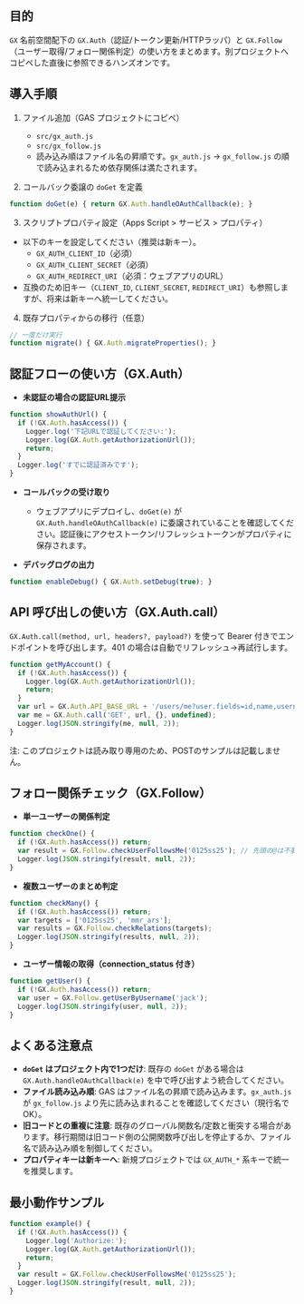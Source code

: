 ## 目的
`GX` 名前空間配下の `GX.Auth`（認証/トークン更新/HTTPラッパ）と `GX.Follow`（ユーザー取得/フォロー関係判定）の使い方をまとめます。別プロジェクトへコピペした直後に参照できるハンズオンです。

## 導入手順
1) ファイル追加（GAS プロジェクトにコピペ）
   - `src/gx_auth.js`
   - `src/gx_follow.js`
   - 読み込み順はファイル名の昇順です。`gx_auth.js` → `gx_follow.js` の順で読み込まれるため依存関係は満たされます。

2) コールバック委譲の `doGet` を定義
```javascript
function doGet(e) { return GX.Auth.handleOAuthCallback(e); }
```

3) スクリプトプロパティ設定（Apps Script > サービス > プロパティ）
- 以下のキーを設定してください（推奨は新キー）。
  - `GX_AUTH_CLIENT_ID`（必須）
  - `GX_AUTH_CLIENT_SECRET`（必須）
  - `GX_AUTH_REDIRECT_URI`（必須：ウェブアプリのURL）
- 互換のため旧キー（`CLIENT_ID`, `CLIENT_SECRET`, `REDIRECT_URI`）も参照しますが、将来は新キーへ統一してください。

4) 既存プロパティからの移行（任意）
```javascript
// 一度だけ実行
function migrate() { GX.Auth.migrateProperties(); }
```

## 認証フローの使い方（GX.Auth）
- **未認証の場合の認証URL提示**
```javascript
function showAuthUrl() {
  if (!GX.Auth.hasAccess()) {
    Logger.log('下記URLで認証してください:');
    Logger.log(GX.Auth.getAuthorizationUrl());
    return;
  }
  Logger.log('すでに認証済みです');
}
```

- **コールバックの受け取り**
  - ウェブアプリにデプロイし、`doGet(e)` が `GX.Auth.handleOAuthCallback(e)` に委譲されていることを確認してください。認証後にアクセストークン/リフレッシュトークンがプロパティに保存されます。

- **デバッグログの出力**
```javascript
function enableDebug() { GX.Auth.setDebug(true); }
```

## API 呼び出しの使い方（GX.Auth.call）
`GX.Auth.call(method, url, headers?, payload?)` を使って Bearer 付きでエンドポイントを呼び出します。401 の場合は自動でリフレッシュ→再試行します。

```javascript
function getMyAccount() {
  if (!GX.Auth.hasAccess()) {
    Logger.log(GX.Auth.getAuthorizationUrl());
    return;
  }
  var url = GX.Auth.API_BASE_URL + '/users/me?user.fields=id,name,username';
  var me = GX.Auth.call('GET', url, {}, undefined);
  Logger.log(JSON.stringify(me, null, 2));
}
```

注: このプロジェクトは読み取り専用のため、POSTのサンプルは記載しません。

## フォロー関係チェック（GX.Follow）
- **単一ユーザーの関係判定**
```javascript
function checkOne() {
  if (!GX.Auth.hasAccess()) return;
  var result = GX.Follow.checkUserFollowsMe('0125ss25'); // 先頭の@は不要
  Logger.log(JSON.stringify(result, null, 2));
}
```

- **複数ユーザーのまとめ判定**
```javascript
function checkMany() {
  if (!GX.Auth.hasAccess()) return;
  var targets = ['0125ss25', 'mmr_ars'];
  var results = GX.Follow.checkRelations(targets);
  Logger.log(JSON.stringify(results, null, 2));
}
```

- **ユーザー情報の取得（connection_status 付き）**
```javascript
function getUser() {
  if (!GX.Auth.hasAccess()) return;
  var user = GX.Follow.getUserByUsername('jack');
  Logger.log(JSON.stringify(user, null, 2));
}
```

## よくある注意点
- **`doGet` はプロジェクト内で1つだけ**: 既存の `doGet` がある場合は `GX.Auth.handleOAuthCallback(e)` を中で呼び出すよう統合してください。
- **ファイル読み込み順**: GAS はファイル名の昇順で読み込みます。`gx_auth.js` が `gx_follow.js` より先に読み込まれることを確認してください（現行名でOK）。
- **旧コードとの重複に注意**: 既存のグローバル関数名/定数と衝突する場合があります。移行期間は旧コード側の公開関数呼び出しを停止するか、ファイル名で読み込み順を制御してください。
- **プロパティキーは新キーへ**: 新規プロジェクトでは `GX_AUTH_*` 系キーで統一を推奨します。

## 最小動作サンプル
```javascript
function example() {
  if (!GX.Auth.hasAccess()) {
    Logger.log('Authorize:');
    Logger.log(GX.Auth.getAuthorizationUrl());
    return;
  }
  var result = GX.Follow.checkUserFollowsMe('0125ss25');
  Logger.log(JSON.stringify(result, null, 2));
}
```


